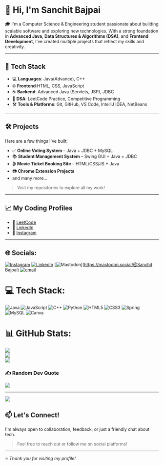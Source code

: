 # 👋 Hi, I'm Sanchit Bajpai

🎓 I'm a Computer Science & Engineering student passionate about building scalable software and exploring new technologies. 
With a strong foundation in **Advanced Java**, **Data Structures & Algorithms (DSA)**, and **Frontend Development**,
I've created multiple projects that reflect my skills and creativity.

---

## 🚀 Tech Stack

- 💻 **Languages**: Java(Advance), C++ 
- 🌐 **Frontend**:HTML, CSS, JavaScript 
- ☕ **Backend**: Advanced Java (Servlets, JSP), JDBC
- 🧠 **DSA**: LeetCode Practice, Competitive Programming
- 🛠️ **Tools & Platforms**: Git, GitHub, VS Code, IntelliJ IDEA, NetBeans

---

## 🛠️ Projects

Here are a few things I've built:

- ✅ **Online Voting System** – Java + JDBC + MySQL
- 📚 **Student Management System** – Swing GUI + Java + JDBC
- 🎬 **Movie Ticket Booking Site** – HTML/CSS/JS + Java
- 📷 **Chrome Extension Projects**
- and many more...

> Visit my repositories to explore all my work!

---

## 📈 My Coding Profiles

- 🔗 [LeetCode](https://leetcode.com/sanchitt_27)
- 🔗 [LinkedIn](https://www.linkedin.com/in/sanchitbajpai11)
- 🔗 [Instagram](https://www.instagram.com/sanchitt_27)

---

## 🌐 Socials:
[![Instagram](https://img.shields.io/badge/Instagram-%23E4405F.svg?logo=Instagram&logoColor=white)](https://instagram.com/sanchitt_27) [![LinkedIn](https://img.shields.io/badge/LinkedIn-%230077B5.svg?logo=linkedin&logoColor=white)](https://linkedin.com/in/sanchitbajpai11) [![Mastodon](https://img.shields.io/badge/-MASTODON-%232B90D9?logo=mastodon&logoColor=white)](https://mastodon.social/@Sanchit Bajpai) [![email](https://img.shields.io/badge/Email-D14836?logo=gmail&logoColor=white)](mailto:sanchitbajpai11@gmail.com) 

# 💻 Tech Stack:
![Java](https://img.shields.io/badge/java-%23ED8B00.svg?style=for-the-badge&logo=openjdk&logoColor=white) ![JavaScript](https://img.shields.io/badge/javascript-%23323330.svg?style=for-the-badge&logo=javascript&logoColor=%23F7DF1E) ![C++](https://img.shields.io/badge/c++-%2300599C.svg?style=for-the-badge&logo=c%2B%2B&logoColor=white) ![Python](https://img.shields.io/badge/python-3670A0?style=for-the-badge&logo=python&logoColor=ffdd54) ![HTML5](https://img.shields.io/badge/html5-%23E34F26.svg?style=for-the-badge&logo=html5&logoColor=white) ![CSS3](https://img.shields.io/badge/css3-%231572B6.svg?style=for-the-badge&logo=css3&logoColor=white) ![Spring](https://img.shields.io/badge/spring-%236DB33F.svg?style=for-the-badge&logo=spring&logoColor=white) ![MySQL](https://img.shields.io/badge/mysql-4479A1.svg?style=for-the-badge&logo=mysql&logoColor=white) ![Canva](https://img.shields.io/badge/Canva-%2300C4CC.svg?style=for-the-badge&logo=Canva&logoColor=white)
# 📊 GitHub Stats:
![](https://github-readme-stats.vercel.app/api?username=sanchit474&theme=merko&hide_border=false&include_all_commits=false&count_private=false)<br/>
![](https://nirzak-streak-stats.vercel.app/?user=sanchit474&theme=merko&hide_border=false)<br/>
![](https://github-readme-stats.vercel.app/api/top-langs/?username=sanchit474&theme=merko&hide_border=false&include_all_commits=false&count_private=false&layout=compact)

### ✍️ Random Dev Quote
![](https://quotes-github-readme.vercel.app/api?type=horizontal&theme=radical)

---
[![](https://visitcount.itsvg.in/api?id=sanchit474&icon=0&color=0)](https://visitcount.itsvg.in)

<!-- Proudly created with GPRM ( https://gprm.itsvg.in ) -->
## 📫 Let's Connect!

I'm always open to collaboration, feedback, or just a friendly chat about tech.

> Feel free to reach out or follow me on social platforms!

---

⭐ _Thank you for visiting my profile!_

